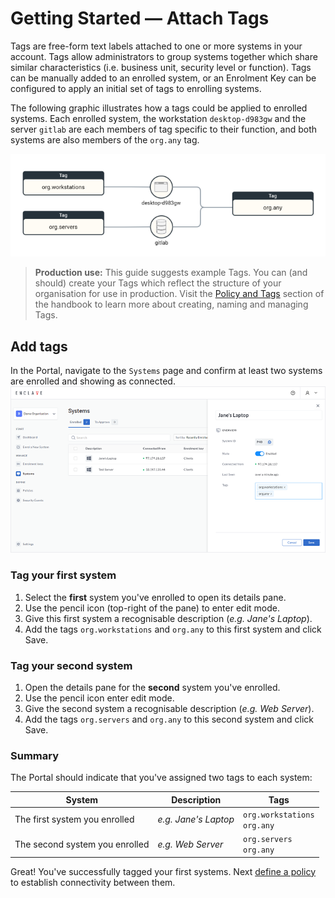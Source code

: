# Getting Started — Attach Tags

Tags are free-form text labels attached to one or more systems in your account. Tags allow administrators to group systems together which share similar characteristics (i.e. business unit, security level or function). Tags can be manually added to an enrolled system, or an Enrolment Key can be configured to apply an initial set of tags to enrolling systems.

The following graphic illustrates how a tags could be applied to enrolled systems. Each enrolled system, the workstation `desktop-d983gw` and the server `gitlab` are each members of tag specific to their function, and both systems are also members of the `org.any` tag.

![Illustration of how tags are applied to systems](/images/quick-start/tags.png)

> **Production use:** This guide suggests example Tags. You can (and should) create your Tags which reflect the structure of your organisation for use in production. Visit the [Policy and Tags](/management/policies-and-tags#naming) section of the handbook to learn more about creating, naming and managing Tags.

## Add tags

In the Portal, navigate to the `Systems` page and confirm at least two systems are enrolled and showing as connected.
![Illustration of how tags are applied to systems](/images/quick-start/system-details-pane.png)

### Tag your first system

1. Select the **first** system you've enrolled to open its details pane.
2. Use the pencil icon (top-right of the pane) to enter edit mode. 
3. Give this first system a recognisable description (_e.g. Jane's Laptop_).
4. Add the tags `org.workstations` and `org.any` to this first system and click Save.


### Tag your second system

1. Open the details pane for the **second** system you've enrolled. 
2. Use the pencil icon enter edit mode.
3. Give the second system a recognisable description (_e.g. Web Server_).
4. Add the tags `org.servers` and `org.any` to this second system and click Save.

### Summary

The Portal should indicate that you've assigned two tags to each system:

| System                         | Description          | Tags                          |
|--------------------------------|----------------------|-------------------------------|
| The first system you enrolled | _e.g. Jane's Laptop_ | `org.workstations`<br />`org.any` |
| The second system you enrolled | _e.g. Web Server_    | `org.servers`<br />`org.any` |

Great! You've successfully tagged your first systems. Next [define a policy](/getting-started/define-policy) to establish connectivity between them.
